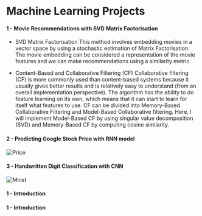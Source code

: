# Machine Learning Projects


#### 1 - Movie Recommendations with SVD Matrix Factorisation
  - SVD Matrix Factorisation
  This method involves embedding movies in a vector space by using a stochastic estimation of Matrix Factorisation. The movie embedding can be considered a representation of the movie features and we can make recommendations using a similarity metric.
  
  - Content-Based and Collaborative Filtering (CF)
   Collaborative filtering (CF) is more commonly used than content-based systems because it usually gives better results and is relatively easy to understand (from an overall implementation perspective). The algorithm has the ability to do feature learning on its own, which means that it can start to learn for itself what features to use.
   CF can be divided into Memory-Based Collaborative Filtering and Model-Based Collaborative filtering.
   Here, I will implement Model-Based CF by using singular value decomposition (SVD) and Memory-Based CF by computing cosine similarity.



#### 2 - Predicting Google Stock Price with RNN model

![Price](/stockPricePrediction.jpg)



#### 3 - Handwritten Digit Classification with CNN

![Mnist](/mnist.png)



#### 1 - Introduction
#### 1 - Introduction
